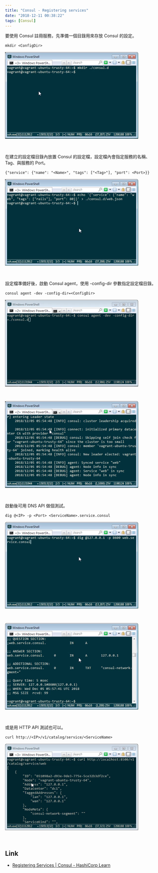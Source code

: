```yaml
---
title: "Consul - Registering services"
date: "2018-12-11 00:38:22"
tags: [Consul]
---
```



要使用 Consul 註冊服務，先準備一個目錄用來存放 Consul 的設定。  	

<!-- More -->

    mkdir <ConfigDir>

![1.png](1.png)

<br/>


在建立的設定檔目錄內放置 Consul 的設定檔，設定檔內會指定服務的名稱、Tag、與服務的 Port。  

    {"service": {"name": "<Name>", "tags": ["<Tag>"], "port": <Port>}}

![2.png](2.png)

<br/>


設定檔準備好後，啟動 Consul agent，使用 -config-dir 參數指定設定檔目錄。  

    consul agent -dev -config-dir=<ConfigDir>

![3.png](3.png)

<br/>


![4.png](4.png)

<br/>


啟動後可用 DNS API 做個測試。  

    dig @<IP> -p <Port> <ServiceName>.service.consul

![5.png](5.png)

<br/>


![6.png](6.png)

<br/>


或是用 HTTP API 測試也可以。  

    curl http://<IP>/v1/catalog/service/<ServiceName>

![7.png](7.png)

<br/>


Link
----
* [Registering Services | Consul - HashiCorp Learn](https://learn.hashicorp.com/consul/getting-started/services)

